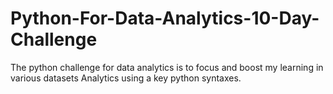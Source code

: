 # Python-For-Data-Analytics-10-Day-Challenge
The python challenge for data analytics is to focus and boost my learning in various datasets Analytics using a key python syntaxes.
